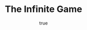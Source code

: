 ---
title: "The Infinite Game"
bookCover: "/assets/book-covers/the-infinite-game.jpg"
slug: "the-infinite-game"
bookAuthor: "Simon Sinek"
rating: 10
done: false
amazonLink: ""
author:
  name: Rico Trebeljahr
  picture: "/assets/blog/profile.jpeg"
---